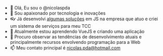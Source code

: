 - 👋 Olá, Eu sou o @nicolaspda
- 👀 Sou apaixonado por tecnologia e inovações
- 👓 Já desenvolvi <a href="https://help.dinamize.com/article/4000175029-preencher-automaticamente-cidades-e-estados">algumas soluções</a> em JS na empresa que atuo e criei um sistema de serviços para meu TCC
- 🌱 Atualmente estou aprendendo VueJS e criando uma aplicação
- 💞️ Procuro observar as tendências de desenvolvimento atuais e principalmente recursos envolvendo programação para a Web
- 📫 Meu contato principal é nicolas.pda@hotmail.com

<!---
nicolaspda/nicolaspda is a ✨ special ✨ repository because its `README.md` (this file) appears on your GitHub profile.
You can click the Preview link to take a look at your changes.
--->
